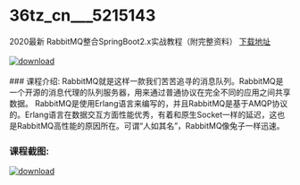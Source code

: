 # 36tz_cn___5215143
2020最新 RabbitMQ整合SpringBoot2.x实战教程（附完整资料）
[下载地址](http://www.36tz.cn/article/5215143 "下载地址")
<br/></br>[![download](http://36tz.cn/muke_img/2020_09_2-2-300x147.png "下载地址")](http://www.36tz.cn/article/5215143 "下载地址")
<br/></br>### 课程介绍:
RabbitMQ就是这样一款我们苦苦追寻的消息队列。RabbitMQ是一个开源的消息代理的队列服务器，用来通过普通协议在完全不同的应用之间共享数据。
RabbitMQ是使用Erlang语言来编写的，并且RabbitMQ是基于AMQP协议的。Erlang语言在数据交互方面性能优秀，有着和原生Socket一样的延迟，这也是RabbitMQ高性能的原因所在。可谓“人如其名”，RabbitMQ像兔子一样迅速。

### 课程截图:
[![download](http://36tz.cn/muke_img/2020_09_1-2.png "下载地址")](http://www.36tz.cn/article/5215143 "下载地址")
